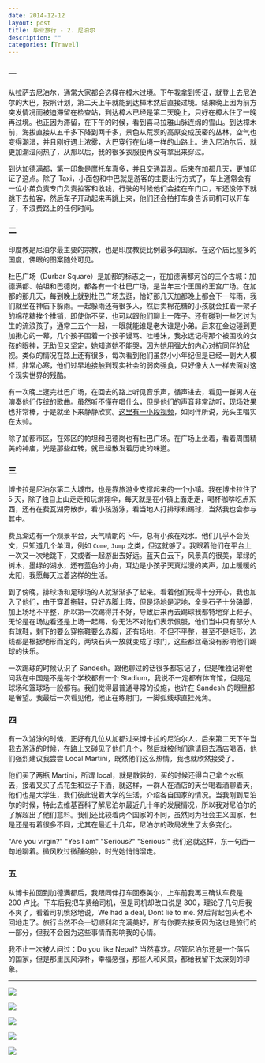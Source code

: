 ```yaml
---
date: 2014-12-12
layout: post
title: 毕业旅行 - 2. 尼泊尔
description: ""
categories: [Travel]
---
```


### 一

从拉萨去尼泊尔，通常大家都会选择在樟木过境。下午我拿到签证，就登上去尼泊尔的大巴，按照计划，第二天上午就能到达樟木然后直接过境。结果晚上因为前方突发情况而被迫滞留在检查站，到达樟木已经是第二天晚上，只好在樟木住了一晚再过境。也正因为滞留，在下午的时候，看到喜马拉雅山脉连绵的雪山。到达樟木前，海拔直接从五千多下降到两千多，景色从荒漠的高原变成茂密的丛林，空气也变得潮湿，并且刚好遇上浓雾，大巴穿行在仙境一样的山路上。进入尼泊尔后，就更加潮湿闷热了，从那以后，我的很多衣服便再没有拿出来穿过。

到达加德满都，第一印象是摩托车真多，并且交通混乱。后来在加都几天，更加印证了这点。除了 Taxi，小面包和中巴就是游客的主要出行方式了，车上通常会有一位小弟负责专门负责拉客和收钱，行驶的时候他们会挂在车门口，车还没停下就跳下去拉客，然后车子开动起来再跳上来，他们还会拍打车身告诉司机可以开车了，不浪费路上的任何时间。

### 二

印度教是尼泊尔最主要的宗教，也是印度教徒比例最多的国家。在这个庙比屋多的国度，佛眼的图案随处可见。

杜巴广场（Durbar Square）是加都的标志之一，在加德满都河谷的三个古城：加德满都、帕坦和巴德岗，都各有一个杜巴广场，是当年三个王国的王宫广场。在加都的那几天，每到晚上就到杜巴广场去逛，恰好那几天加都晚上都会下一阵雨，我们就坐在神庙下躲雨。一起躲雨还有很多人，然后卖棉花糖的小孩就会扛着一架子的棉花糖挨个推销，即使你不买，也可以跟他们聊上一阵子。还有碰到一些乞讨为生的流浪孩子，通常三五个一起，一眼就能谁是老大谁是小弟。后来在金边碰到更加揪心的一幕，几个孩子围着一个孩子谩骂、吐唾沫，我永远记得那个被围攻的女孩的眼神，无助但又坚定，她知道她不能哭，因为她用强大的内心对抗同伴的敌视。类似的情况在路上还有很多，每次看到他们虽然小小年纪但是已经一副大人模样，非常心寒，他们过早地接触到现实社会的弱肉强食，只好像大人一样去面对这个现实世界的残酷。

有一次晚上逛完杜巴广场，在回去的路上听见音乐声，循声进去，看见一群男人在演奏他们传统的歌曲。虽然听不懂在唱什么，但是他们的声音非常动听，现场效果也非常棒，于是就坐下来静静欣赏。[这里有一小段视频](http://instagram.com/p/qmcZsskTmB)，如同伴所说，光头主唱实在太帅。

除了加都市区，在郊区的帕坦和巴德岗也有杜巴广场。在广场上坐着，看着周围精美的神庙，光是那些红转，就已经散发着历史的味道。

### 三

博卡拉是尼泊尔第二大城市，也是靠旅游业支撑起来的一个小镇。我在博卡拉住了 5 天，除了独自上山走走和玩滑翔伞，每天就是在小镇上面走走，喝杯咖啡吃点东西，还有在费瓦湖旁散步，看小孩游泳，看当地人打排球和踢球，当然我也会参与其中。

费瓦湖边有一个观景平台，天气晴朗的下午，总有小孩在戏水。他们几乎不会英文，只知道几个单词，例如 `Come`, `Jump` 之类，但这就够了。我跟着他们在平台上一次又一次地跳下，又或者一起游出去好远。蓝天白云下，风景真的很美，翠绿的树木，墨绿的湖水，还有蓝色的小舟，耳边是小孩子天真烂漫的笑声，加上暖暖的太阳，我愿每天过着这样的生活。

到了傍晚，排球场和足球场的人就渐渐多了起来。看着他们玩得十分开心，我也加入了他们，由于穿着拖鞋，只好赤脚上阵，但是场地是泥地，全是石子十分硌脚，加上场地不平整，所以第一次踢得并不好，导致后来再去踢球我都特地穿上鞋子。无论是在场边看还是上场一起踢，你无法不对他们表示佩服，他们当中只有部分人有球鞋，剩下的要么穿拖鞋要么赤脚，还有场地，不但不平整，甚至不是矩形，边线都是根据地形而定的，两块石头一放就变成了球门，这些都丝毫没有影响他们踢球的快乐。

一次踢球的时候认识了 Sandesh。跟他聊过的话很多都忘记了，但是唯独记得他问我在中国是不是每个学校都有一个 Stadium，我说不一定都有体育馆，但是足球场和篮球场一般都有。我们觉得最普通寻常的设施，也许在 Sandesh 的眼里都是奢望。我最后一次看见他，他正在练射门，一脚弧线球直挂死角。

### 四

有一次游泳的时候，正好有几位从加都过来博卡拉的尼泊尔人，后来第二天下午当我去游泳的时候，在路上又碰见了他们几个，然后就被他们邀请回去酒店喝酒，他们强烈建议我尝尝 Local Martini，既然他们这么热情，我也就欣然接受了。

他们买了两瓶 Martini，所谓 local，就是散装的，买的时候还得自己拿个水瓶去，接着又买了点花生和豆子下酒，就这样，一群人在酒店的天台喝着酒聊着天，他们也是大学生，我们彼此说着大学的生活，介绍各自国家的情况。当我刚到尼泊尔的时候，特此去维基百科了解尼泊尔最近几十年的发展情况，所以我对尼泊尔的了解超出了他们意料。我们还比较着两个国家的不同，虽然同为社会主义国家，但是还是有着很多不同，尤其在最近十几年，尼泊尔的政局发生了太多变化。

"Are you virgin?" "Yes I am" "Serious?" "Serious!" 我们这就这样，东一句西一句地聊着。微风吹过微醺的脸，时光她悄悄溜走。

### 五

从博卡拉回到加德满都后，我跟同伴打车回泰美尔，上车前我再三确认车费是 200 卢比。下车后我把车费给司机，但是司机却改口说是 300，理论了几句后我不爽了，看着司机愤怒地说，We had a deal, Dont lie to me. 然后背起包头也不回地走了。旅行当然不会一切顺利和充满美好，所有你要去接受因为这也是旅行的一部分，但我不会因为这些事情而影响我的心情。

我不止一次被人问过：Do you like Nepal? 当然喜欢。尽管尼泊尔还是一个落后的国家，但是那里民风淳朴，幸福感强，那些人和风景，都给我留下太深刻的印象。

- - -

![](https://raw.githubusercontent.com/liamchzh/pictures/master/IMG_2059.JPG)

![](https://raw.githubusercontent.com/liamchzh/pictures/master/IMG_2094.jpg)

![](https://raw.githubusercontent.com/liamchzh/pictures/master/IMG_2243.JPG)

![](https://raw.githubusercontent.com/liamchzh/pictures/master/IMG_3725.JPG)

![](https://raw.githubusercontent.com/liamchzh/pictures/master/IMG_4003.JPG)
